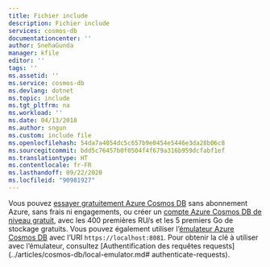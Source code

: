 ```yaml
---
title: Fichier include
description: Fichier include
services: cosmos-db
documentationcenter: ''
author: SnehaGunda
manager: kfile
editor: ''
tags: ''
ms.assetid: ''
ms.service: cosmos-db
ms.devlang: dotnet
ms.topic: include
ms.tgt_pltfrm: na
ms.workload: ''
ms.date: 04/13/2018
ms.author: sngun
ms.custom: include file
ms.openlocfilehash: 54da7a4054dc5c657b9e0454e5446e3da28b06c8
ms.sourcegitcommit: bdd5c76457b0f0504f4f679a316b959dcfabf1ef
ms.translationtype: HT
ms.contentlocale: fr-FR
ms.lasthandoff: 09/22/2020
ms.locfileid: "90981927"
---
```

Vous pouvez [essayer gratuitement Azure Cosmos DB](https://azure.microsoft.com/try/cosmosdb/) sans abonnement Azure, sans frais ni engagements, ou créer un [compte Azure Cosmos DB de niveau gratuit](../articles/cosmos-db/optimize-dev-test.md#azure-cosmos-db-free-tier), avec les 400 premières RU/s et les 5 premiers Go de stockage gratuits. Vous pouvez également utiliser l’[émulateur Azure Cosmos DB](https://docs.microsoft.com/azure/cosmos-db/local-emulator) avec l’URI `https://localhost:8081`. Pour obtenir la clé à utiliser avec l’émulateur, consultez [Authentification des requêtes requests](../articles/cosmos-db/local-emulator.md# authenticate-requests).
